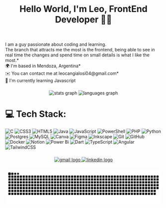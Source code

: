 <br clear="both">

<h1 align="center">Hello World, I'm Leo, FrontEnd Developer 👋🏼</h1>

###

<br clear="both">

<p align="left">I am a guy passionate about coding and learning. <br>The branch that attracts me the most is the frontend, being able to see in real time the changes and spend time on small details is what I like the most.* <br>🌍  I'm based in Mendoza, Argentina* <br>✉️  You can contact me at leocangialosi04@gmail.com* <br>🧠  I'm currently learning Javascript</p>

###

<div align="center">
  <img src="https://github-readme-stats.vercel.app/api?username=LeoCan10&hide_title=false&hide_rank=false&show_icons=true&include_all_commits=true&count_private=true&disable_animations=false&theme=merko&locale=en&hide_border=false&custom_title=My%20Github%20Stats" height="160" alt="stats graph"  />
  <img src="https://github-readme-stats.vercel.app/api/top-langs?username=LeoCan10&locale=en&hide_title=false&layout=compact&card_width=320&langs_count=4&theme=merko&hide_border=false" height="160" alt="languages graph"  />
</div>

###
# 💻 Tech Stack:
![C](https://img.shields.io/badge/c-%2300599C.svg?style=for-the-badge&logo=c&logoColor=white) ![CSS3](https://img.shields.io/badge/css3-%231572B6.svg?style=for-the-badge&logo=css3&logoColor=white) ![HTML5](https://img.shields.io/badge/html5-%23E34F26.svg?style=for-the-badge&logo=html5&logoColor=white) ![Java](https://img.shields.io/badge/java-%23ED8B00.svg?style=for-the-badge&logo=openjdk&logoColor=white) ![JavaScript](https://img.shields.io/badge/javascript-%23323330.svg?style=for-the-badge&logo=javascript&logoColor=%23F7DF1E) ![PowerShell](https://img.shields.io/badge/PowerShell-%235391FE.svg?style=for-the-badge&logo=powershell&logoColor=white) ![PHP](https://img.shields.io/badge/php-%23777BB4.svg?style=for-the-badge&logo=php&logoColor=white) ![Python](https://img.shields.io/badge/python-3670A0?style=for-the-badge&logo=python&logoColor=ffdd54) ![Postgres](https://img.shields.io/badge/postgres-%23316192.svg?style=for-the-badge&logo=postgresql&logoColor=white) ![MySQL](https://img.shields.io/badge/mysql-4479A1.svg?style=for-the-badge&logo=mysql&logoColor=white) ![Canva](https://img.shields.io/badge/Canva-%2300C4CC.svg?style=for-the-badge&logo=Canva&logoColor=white) ![Figma](https://img.shields.io/badge/figma-%23F24E1E.svg?style=for-the-badge&logo=figma&logoColor=white) ![Inkscape](https://img.shields.io/badge/Inkscape-e0e0e0?style=for-the-badge&logo=inkscape&logoColor=080A13) ![Git](https://img.shields.io/badge/git-%23F05033.svg?style=for-the-badge&logo=git&logoColor=white) ![GitHub](https://img.shields.io/badge/github-%23121011.svg?style=for-the-badge&logo=github&logoColor=white) ![Docker](https://img.shields.io/badge/docker-%230db7ed.svg?style=for-the-badge&logo=docker&logoColor=white) ![Notion](https://img.shields.io/badge/Notion-%23000000.svg?style=for-the-badge&logo=notion&logoColor=white) ![Power Bi](https://img.shields.io/badge/power_bi-F2C811?style=for-the-badge&logo=powerbi&logoColor=black) ![Dart](https://img.shields.io/badge/dart-%230175C2.svg?style=for-the-badge&logo=dart&logoColor=white) ![TypeScript](https://img.shields.io/badge/typescript-%23007ACC.svg?style=for-the-badge&logo=typescript&logoColor=white) ![Angular](https://img.shields.io/badge/angular-%23DD0031.svg?style=for-the-badge&logo=angular&logoColor=white) ![TailwindCSS](https://img.shields.io/badge/tailwindcss-%2338B2AC.svg?style=for-the-badge&logo=tailwind-css&logoColor=white)


###

<div align="center">
  <a href="leocangialosi04@gmail.com" target="_blank">
    <img src="https://img.shields.io/static/v1?message=Gmail&logo=gmail&label=&color=D14836&logoColor=black&labelColor=&style=for-the-badge" height="40" alt="gmail logo"  />
  </a>
  <a href="https://www.linkedin.com/feed/" target="_blank">
    <img src="https://img.shields.io/static/v1?message=LinkedIn&logo=linkedin&label=&color=0077B5&logoColor=black&labelColor=&style=for-the-badge" height="40" alt="linkedin logo"  />
  </a>
</div>

###
<picture>
  <source media="(prefers-color-scheme: dark)" srcset="https://raw.githubusercontent.com/LeoCan10/LeoCan10/output/github-snake-dark.svg" />
  <source media="(prefers-color-scheme: light)" srcset="https://raw.githubusercontent.com/LeoCan10/LeoCan10/output/github-snake.svg" />
  <img alt="github-snake" src="https://raw.githubusercontent.com/LeoCan10/LeoCan10/output/github-snake.svg" />
</picture>
